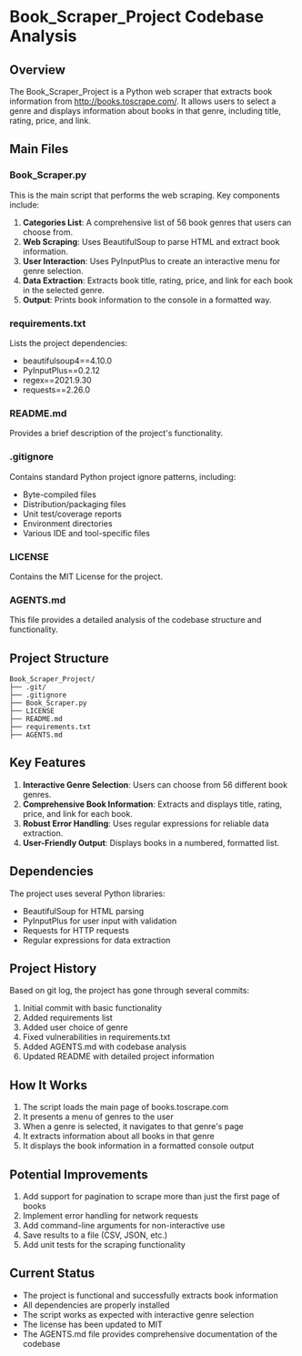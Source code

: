 
# Book_Scraper_Project Codebase Analysis

## Overview
The Book_Scraper_Project is a Python web scraper that extracts book information from http://books.toscrape.com/. It allows users to select a genre and displays information about books in that genre, including title, rating, price, and link.

## Main Files

### Book_Scraper.py
This is the main script that performs the web scraping. Key components include:

1. **Categories List**: A comprehensive list of 56 book genres that users can choose from.
2. **Web Scraping**: Uses BeautifulSoup to parse HTML and extract book information.
3. **User Interaction**: Uses PyInputPlus to create an interactive menu for genre selection.
4. **Data Extraction**: Extracts book title, rating, price, and link for each book in the selected genre.
5. **Output**: Prints book information to the console in a formatted way.

### requirements.txt
Lists the project dependencies:
- beautifulsoup4==4.10.0
- PyInputPlus==0.2.12
- regex==2021.9.30
- requests==2.26.0

### README.md
Provides a brief description of the project's functionality.

### .gitignore
Contains standard Python project ignore patterns, including:
- Byte-compiled files
- Distribution/packaging files
- Unit test/coverage reports
- Environment directories
- Various IDE and tool-specific files

### LICENSE
Contains the MIT License for the project.

### AGENTS.md
This file provides a detailed analysis of the codebase structure and functionality.

## Project Structure
```
Book_Scraper_Project/
├── .git/
├── .gitignore
├── Book_Scraper.py
├── LICENSE
├── README.md
├── requirements.txt
├── AGENTS.md
```

## Key Features
1. **Interactive Genre Selection**: Users can choose from 56 different book genres.
2. **Comprehensive Book Information**: Extracts and displays title, rating, price, and link for each book.
3. **Robust Error Handling**: Uses regular expressions for reliable data extraction.
4. **User-Friendly Output**: Displays books in a numbered, formatted list.

## Dependencies
The project uses several Python libraries:
- BeautifulSoup for HTML parsing
- PyInputPlus for user input with validation
- Requests for HTTP requests
- Regular expressions for data extraction

## Project History
Based on git log, the project has gone through several commits:
1. Initial commit with basic functionality
2. Added requirements list
3. Added user choice of genre
4. Fixed vulnerabilities in requirements.txt
5. Added AGENTS.md with codebase analysis
6. Updated README with detailed project information

## How It Works
1. The script loads the main page of books.toscrape.com
2. It presents a menu of genres to the user
3. When a genre is selected, it navigates to that genre's page
4. It extracts information about all books in that genre
5. It displays the book information in a formatted console output

## Potential Improvements
1. Add support for pagination to scrape more than just the first page of books
2. Implement error handling for network requests
3. Add command-line arguments for non-interactive use
4. Save results to a file (CSV, JSON, etc.)
5. Add unit tests for the scraping functionality

## Current Status
- The project is functional and successfully extracts book information
- All dependencies are properly installed
- The script works as expected with interactive genre selection
- The license has been updated to MIT
- The AGENTS.md file provides comprehensive documentation of the codebase
